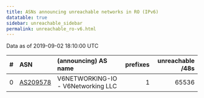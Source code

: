```yaml
---
title: ASNs announcing unreachable networks in RO (IPv6)
datatable: true
sidebar: unreachable_sidebar
permalink: unreachable_ro-v6.html
---
```


Data as of 2019-09-02 18:10:00 UTC


<div class="datatable-begin"></div>

|   # | ASN                                      | (announcing) AS name               |   prefixes |   unreachable /48s |
|----:|:-----------------------------------------|:-----------------------------------|-----------:|-------------------:|
|   0 | [AS209578](unreachable_AS209578-v6.html) | V6NETWORKING-IO - V6Networking LLC |          1 |              65536 |

<div class="datatable-end"></div>